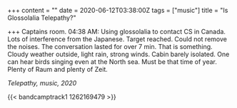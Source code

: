 +++
content = ""
date = 2020-06-12T03:38:00Z
tags = ["music"]
title = "Is Glossolalia Telepathy?"

+++
Captains room. 04:38 AM: Using glossolalia to contact CS in Canada. Lots of interference from the Japanese. Target reached. Could not remove the noises. The conversation lasted for over 7 min. That is something. Cloudy weather outside, light rain, strong winds. Cabin barely isolated. One can hear birds singing even at the North sea. Must be that time of year. Plenty of Raum and plenty of Zeit.

_Telepathy, music, 2020_

{{< bandcamptrack1 1262169479 >}}